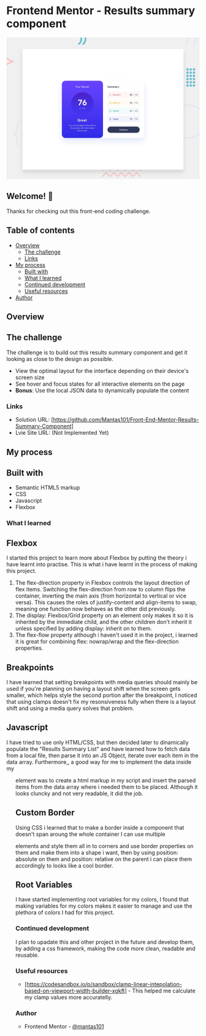 # Frontend Mentor - Results summary component

![Design preview for the Results summary component coding challenge](./design/desktop-preview.jpg)

## Welcome! 👋

Thanks for checking out this front-end coding challenge.

## Table of contents

- [Overview](#overview)
  - [The challenge](#the-challenge)
  - [Links](#links)
- [My process](#my-process)
  - [Built with](#built-with)
  - [What I learned](#what-i-learned)
  - [Continued development](#continued-development)
  - [Useful resources](#useful-resources)
- [Author](#author)

## Overview

## The challenge

The challenge is to build out this results summary component and get it looking as close to the design as possible.

- View the optimal layout for the interface depending on their device's screen size
- See hover and focus states for all interactive elements on the page
- **Bonus**: Use the local JSON data to dynamically populate the content

### Links

  - Solution URL: [https://github.com/Mantas101/Front-End-Mentor-Results-Summary-Component]
  - Lvie Site URL: (Not Implemented Yet)

## My process

## Built with

- Semantic HTML5 markup
- CSS
- Javascript
- Flexbox

### What I learned

## Flexbox

I started this project to learn more about Flexbox by putting the theory i have learnt into practise.
This is what i have learnt in the process of making this project.

  1. The flex-direction property in Flexbox controls the layout direction of flex items.
  Switching the flex-direction from row to column flips the container, inverting the main axis (from horizontal to vertical or vice versa). This causes the roles of justify-content and align-items to swap, meaning one function now behaves as the other did previously.
  2. The display: Flexbox/Grid property on an element only makes it so it is inherited by the immediate child, and the other children don't inherit it unless specified by adding display: inherit on to them.
  3. The flex-flow property although i haven't used it in the project, i learned it is great for combining flex: nowrap/wrap and the flex-direction properties.

## Breakpoints

I have learned that setting breakpoints with media queries should mainly be used if you're planning on having a layout shift when the screen gets smaller, which helps style the second portion after the breakpoint, I noticed that using clamps doesn't fix my resonsiveness fully when there is a layout shift and using a media query solves that problem.

## Javascript

I have tried to use only HTML/CSS, but then decided later to dinamically populate the "Results Summary List" and have learned how to fetch data from a local file, then parse it into an JS Object, iterate over each item in the data array. Furthermore,, a good way for me to implement the data inside my <ul> element was to create a html markup in my script and insert the parsed items from the data array where i needed them to be placed. Although it looks cluncky and not very readable, it did the job.

## Custom Border

Using CSS i learned that to make a border inside a component that doesn't span aroung the whole container I can use multiple <div> elements and style them all in to corners and use border properties on them and make them into a shape i want, then by using position: absolute on them and position: relative on the parent i can place them accordingly to looks like a cool border.

## Root Variables

I have started implementing root variables for my colors, I found that making variables for my colors makes it easier to manage and use the plethora of colors I had for this project.

### Continued development

I plan to upadate this and other project in the future and develop them, by adding a css framework, making the code more clean, readable and reusable.

### Useful resources

- [https://codesandbox.io/p/sandbox/clamp-linear-intepolation-based-on-viewport-width-builder-xgkft] - This helped me calculate my clamp values more accuratelly.

### Author

- Frontend Mentor - [@mantas101](https://www.frontendmentor.io/profile/mantas101)
  
